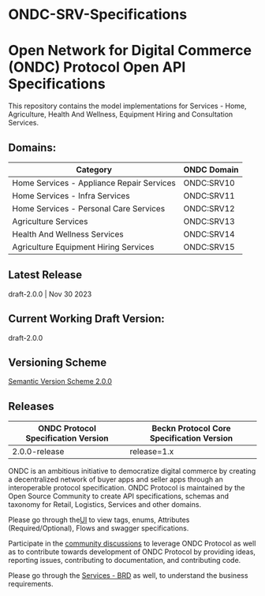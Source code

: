 # ONDC-SRV-Specifications

# Open Network for Digital Commerce (ONDC) Protocol Open API Specifications

This repository contains the model implementations for Services - Home, Agriculture, Health And Wellness, Equipment Hiring and Consultation Services.

## Domains:
| Category                                                | ONDC Domain|
| --------------------------------------------------------|------------|
| Home Services - Appliance Repair Services               | ONDC:SRV10 |
| Home Services - Infra Services                          | ONDC:SRV11 |
| Home Services - Personal Care Services                  | ONDC:SRV12 |
| Agriculture Services                                    | ONDC:SRV13 |
| Health And Wellness Services                            | ONDC:SRV14 |
| Agriculture Equipment Hiring Services                   | ONDC:SRV15 |

## Latest Release
draft-2.0.0 | Nov 30 2023

## Current Working Draft Version: 
draft-2.0.0

## Versioning Scheme
[Semantic Version Scheme 2.0.0](https://semver.org/)

## Releases

| ONDC Protocol Specification Version | Beckn Protocol Core Specification Version      |
|-------------------------------------|------------------------------------------------|
| 2.0.0-release                        | release=1.x                                   |

ONDC is an ambitious initiative to democratize digital commerce by creating a decentralized network of buyer apps and seller apps through an interoperable protocol specification. 
ONDC Protocol is maintained by the Open Source Community to create API specifications, schemas and taxonomy for Retail, Logistics, Services and other domains.

Please go through the[UI](https://ondc-official.github.io/ONDC-SRV-Specifications/#) to view tags, enums, Attributes (Required/Optional), Flows and swagger specifications.

Participate in the [community discussions](https://github.com/ONDC-Official/ONDC-SRV-Specifications/discussions) to leverage ONDC Protocol as well as to contribute towards development of ONDC Protocol by providing ideas, reporting issues, contributing to documentation, and contributing code.

Please go through the [Services - BRD](https://docs.google.com/document/d/1Xo2JOApXlJEht0BMhGHUZwo1ZIQ6bczw/edit) as well, to understand the business requirements.
